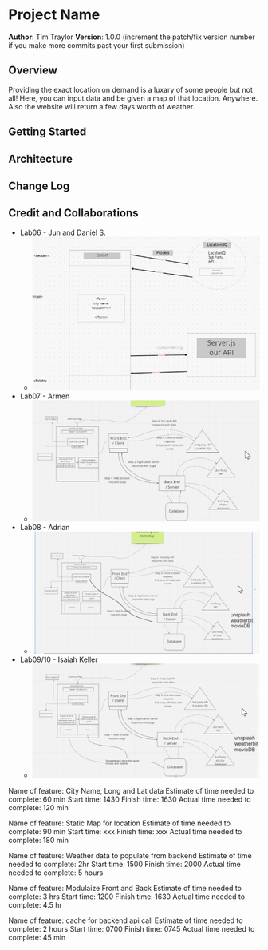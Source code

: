 # Project Name

**Author**: Tim Traylor
**Version**: 1.0.0 (increment the patch/fix version number if you make more commits past your first submission)

## Overview

Providing the exact location on demand is a luxary of some people but not all! Here, you can input data and be given a map of that location. Anywhere.
Also the website will return a few days worth of weather.

## Getting Started
<!-- What are the steps that a user must take in order to build this app on their own machine and get it running? -->

## Architecture
<!-- Provide a detailed description of the application design. What technologies (languages, libraries, etc) you're using, and any other relevant design information. -->

## Change Log
<!-- Use this area to document the iterative changes made to your application as each feature is successfully implemented. Use time stamps. Here's an example:

01-01-2001 4:59pm - Application now has a fully-functional express server, with a GET route for the location resource. -->

## Credit and Collaborations
<!-- Give credit (and a link) to other people or resources that helped you build this application. -->

* Lab06 - Jun and Daniel S.
  * ![Picture](./img/lab06_sketch.png)
* Lab07 - Armen
  * ![Picture](./img/lab07_sketch.png)
* Lab08 - Adrian
  * ![Picture](./img/lab08_sketch.png)
* Lab09/10 - Isaiah Keller
  * ![Picture](./img/lab09-10_sketch.png)

Name of feature: City Name, Long and Lat data
Estimate of time needed to complete: 60 min
Start time: 1430
Finish time: 1630
Actual time needed to complete: 120 min

Name of feature: Static Map for location
Estimate of time needed to complete: 90 min
Start time: xxx
Finish time: xxx
Actual time needed to complete: 180 min

Name of feature: Weather data to populate from backend
Estimate of time needed to complete: 2hr
Start time: 1500
Finish time: 2000
Actual time needed to complete: 5 hours

Name of feature: Modulaize Front and Back
Estimate of time needed to complete: 3 hrs
Start time: 1200
Finish time: 1630
Actual time needed to complete: 4.5 hr

Name of feature: cache for backend api call
Estimate of time needed to complete: 2 hours
Start time: 0700
Finish time: 0745
Actual time needed to complete: 45 min

<!-- Name of feature: 
Estimate of time needed to complete: 
Start time: 
Finish time: 
Actual time needed to complete:  -->
